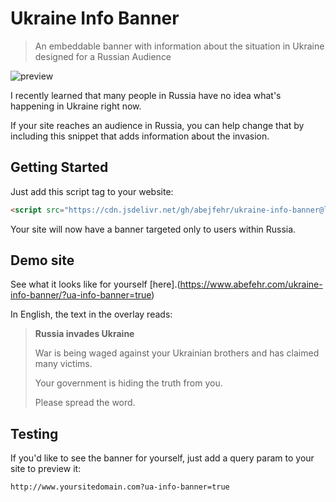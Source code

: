 # Ukraine Info Banner

> An embeddable banner with information about the situation in Ukraine designed for a Russian Audience

![preview](https://user-images.githubusercontent.com/3917428/156931518-6ad65681-f369-4d79-b2b6-97b1ac1562c1.png)

I recently learned that many people in Russia have no idea what's happening in Ukraine right now.

If your site reaches an audience in Russia, you can help change that by including this snippet that adds information about the invasion.

## Getting Started

Just add this script tag to your website:

```html
<script src="https://cdn.jsdelivr.net/gh/abejfehr/ukraine-info-banner@latest/dist/snippet.js"></script>
```

Your site will now have a banner targeted only to users within Russia.

## Demo site

See what it looks like for yourself [here].(https://www.abefehr.com/ukraine-info-banner/?ua-info-banner=true)

In English, the text in the overlay reads:

> **Russia invades Ukraine**
>
> War is being waged against your Ukrainian brothers and has claimed many victims.
>
> Your government is hiding the truth from you.
>
> Please spread the word.

## Testing

If you'd like to see the banner for yourself, just add a query param to your site to preview it:

```bash
http://www.yoursitedomain.com?ua-info-banner=true
```
